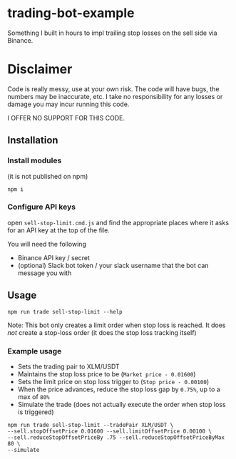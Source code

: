 # trading-bot-example

Something I built in hours to impl trailing stop losses on the sell side via Binance.

# Disclaimer

Code is really messy, use at your own risk. The code will have bugs, the numbers may
be inaccurate, etc. I take no responsibility for any losses or damage you may
incur running this code.

I OFFER NO SUPPORT FOR THIS CODE.

## Installation

### Install modules

(it is not published on npm)

`npm i`

### Configure API keys

open `sell-stop-limit.cmd.js` and find the appropriate places where it asks for an API key at the
top of the file.

You will need the following

- Binance API key / secret
- (optional) Slack bot token / your slack username that the bot can message you with

## Usage

`npm run trade sell-stop-limit --help`

Note: This bot only creates a limit order when stop loss is reached. It does *not*
create a stop-loss order (it does the stop loss tracking itself)

### Example usage

- Sets the trading pair to XLM/USDT
- Maintains the stop loss price to be (`Market price - 0.01600`)
- Sets the limit price on stop loss trigger to (`Stop price - 0.00100`)
- When the price advances, reduce the stop loss gap by `0.75%`, up to a max of `80%`
- Simulate the trade (does not actually execute the order when stop loss is triggered)

```
npm run trade sell-stop-limit --tradePair XLM/USDT \
--sell.stopOffsetPrice 0.01600 --sell.limitOffsetPrice 0.00100 \
--sell.reduceStopOffsetPriceBy .75 --sell.reduceStopOffsetPriceByMax 80 \
--simulate
```

